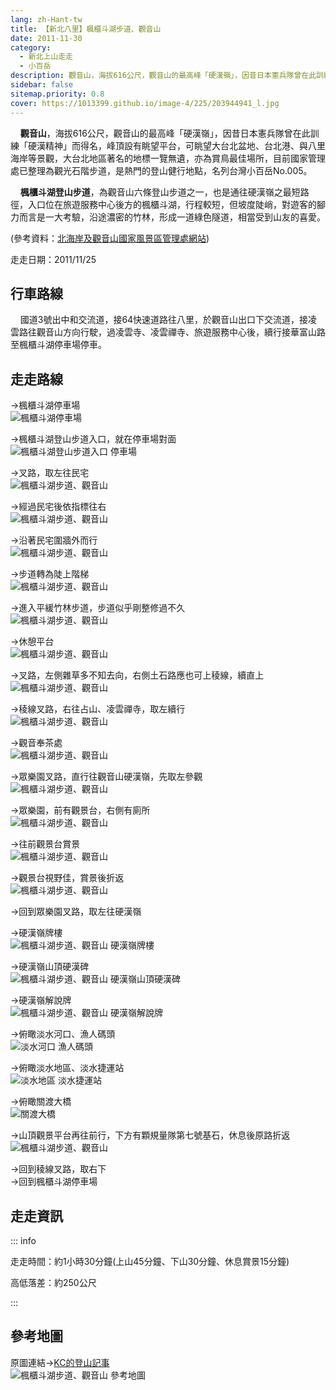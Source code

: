 ```yaml
---
lang: zh-Hant-tw
title: 【新北八里】楓櫃斗湖步道、觀音山
date: 2011-11-30
category: 
  - 新北上山走走
  - 小百岳
description: 觀音山，海拔616公尺，觀音山的最高峰「硬漢嶺」，因昔日本憲兵隊曾在此訓練「硬漢精神」而得名，峰頂設有眺望平台，可眺望大台北盆地、台北港、與八里海岸等景觀，大台北地區著名的地標一覽無遺，亦為賞鳥最佳場所，目前國家管理處已整理為觀光石階步道，是熱門的登山健行地點，名列台灣小百岳No.005。 楓櫃斗湖登山步道，為觀音山六條登山步道之一，也是通往硬漢嶺之最短路徑，入口位在旅遊服務中心後方的楓櫃斗湖，行程較短，但坡度陡峭，對遊客的腳力而言是一大考驗，沿途濃密的竹林，形成一道綠色隧道，相當受到山友的喜愛。
sidebar: false
sitemap.priority: 0.8
cover: https://1013399.github.io/image-4/225/203944941_l.jpg
---
```


    **觀音山**，海拔616公尺，觀音山的最高峰「硬漢嶺」，因昔日本憲兵隊曾在此訓練「硬漢精神」而得名，峰頂設有眺望平台，可眺望大台北盆地、台北港、與八里海岸等景觀，大台北地區著名的地標一覽無遺，亦為賞鳥最佳場所，目前國家管理處已整理為觀光石階步道，是熱門的登山健行地點，名列台灣小百岳No.005。  

<!-- more -->

    **楓櫃斗湖登山步道**，為觀音山六條登山步道之一，也是通往硬漢嶺之最短路徑，入口位在旅遊服務中心後方的楓櫃斗湖，行程較短，但坡度陡峭，對遊客的腳力而言是一大考驗，沿途濃密的竹林，形成一道綠色隧道，相當受到山友的喜愛。

(參考資料：[北海岸及觀音山國家風景區管理處網站](http://www.northguan-nsa.gov.tw/user/Article.aspx?Lang=1&SNo=04002761))

走走日期：2011/11/25

## 行車路線
    國道3號出中和交流道，接64快速道路往八里，於觀音山出口下交流道，接凌雲路往觀音山方向行駛，過凌雲寺、凌雲禪寺、旅遊服務中心後，續行接華富山路至楓櫃斗湖停車場停車。

## 走走路線
→楓櫃斗湖停車場  
![楓櫃斗湖停車場](https://1013399.github.io/image-4/225/203944809_l.jpg)

→楓櫃斗湖登山步道入口，就在停車場對面  
![楓櫃斗湖登山步道入口 停車場](https://1013399.github.io/image-4/225/203944819_l.jpg)

→叉路，取左往民宅  
![楓櫃斗湖步道、觀音山](https://1013399.github.io/image-4/225/203944835_l.jpg)

→經過民宅後依指標往右  
![楓櫃斗湖步道、觀音山](https://1013399.github.io/image-4/225/203944844_l.jpg)

→沿著民宅圍牆外而行  
![楓櫃斗湖步道、觀音山](https://1013399.github.io/image-4/225/203944855_l.jpg)

→步道轉為陡上階梯  
![楓櫃斗湖步道、觀音山](https://1013399.github.io/image-4/225/203944860_l.jpg)

→進入平緩竹林步道，步道似乎剛整修過不久  
![楓櫃斗湖步道、觀音山](https://1013399.github.io/image-4/225/203944867_l.jpg)

→休憩平台  
![楓櫃斗湖步道、觀音山](https://1013399.github.io/image-4/225/203944872_l.jpg)

→叉路，左側雜草多不知去向，右側土石路應也可上稜線，續直上  
![楓櫃斗湖步道、觀音山](https://1013399.github.io/image-4/225/203944877_l.jpg)

→稜線叉路，右往占山、凌雲禪寺，取左續行  
![楓櫃斗湖步道、觀音山](https://1013399.github.io/image-4/225/203944881_l.jpg)

→觀音奉茶處  
![楓櫃斗湖步道、觀音山](https://1013399.github.io/image-4/225/203944885_l.jpg)

→眾樂園叉路，直行往觀音山硬漢嶺，先取左參觀  
![楓櫃斗湖步道、觀音山](https://1013399.github.io/image-4/225/203944892_l.jpg)

→眾樂園，前有觀景台，右側有廁所  
![楓櫃斗湖步道、觀音山](https://1013399.github.io/image-4/225/203944897_l.jpg)

→往前觀景台賞景  
![楓櫃斗湖步道、觀音山](https://1013399.github.io/image-4/225/203944903_l.jpg)

→觀景台視野佳，賞景後折返  
![楓櫃斗湖步道、觀音山](https://1013399.github.io/image-4/225/203944990_l.jpg)

→回到眾樂園叉路，取左往硬漢嶺

→硬漢嶺牌樓  
![楓櫃斗湖步道、觀音山 硬漢嶺牌樓](https://1013399.github.io/image-4/225/203944907_l.jpg)

→硬漢嶺山頂硬漢碑  
![楓櫃斗湖步道、觀音山 硬漢嶺山頂硬漢碑](https://1013399.github.io/image-4/225/203944918_l.jpg)

→硬漢嶺解說牌  
![楓櫃斗湖步道、觀音山 硬漢嶺解說牌](https://1013399.github.io/image-4/225/203944924_l.jpg)

→俯瞰淡水河口、漁人碼頭  
![淡水河口 漁人碼頭](https://1013399.github.io/image-4/225/203944933_l.jpg)

→俯瞰淡水地區、淡水捷運站  
![淡水地區 淡水捷運站](https://1013399.github.io/image-4/225/203944938_l.jpg)

→俯瞰關渡大橋  
![關渡大橋](https://1013399.github.io/image-4/225/203944941_l.jpg)

→山頂觀景平台再往前行，下方有顆規量隊第七號基石，休息後原路折返  
![楓櫃斗湖步道、觀音山](https://1013399.github.io/image-4/225/203944803_l.jpg)

→回到稜線叉路，取右下  
→回到楓櫃斗湖停車場

## 走走資訊

::: info

走走時間：約1小時30分鐘(上山45分鐘、下山30分鐘、休息賞景15分鐘)

高低落差：約250公尺

:::

## 參考地圖
原圖連結→[KC的登山記事](http://tw.myblog.yahoo.com/kc-obf123456789/article?mid=22582)  
![楓櫃斗湖步道、觀音山 參考地圖](https://1013399.github.io/image-4/225/203945022_l.jpg)